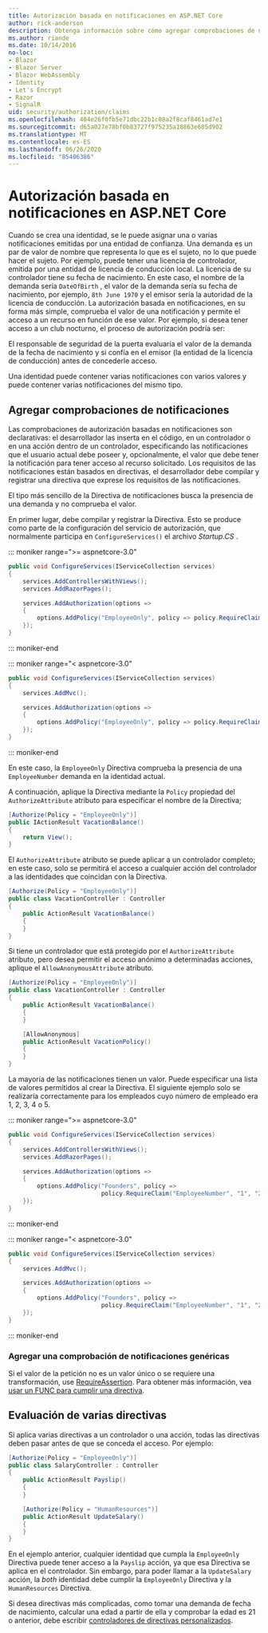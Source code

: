 ```yaml
---
title: Autorización basada en notificaciones en ASP.NET Core
author: rick-anderson
description: Obtenga información sobre cómo agregar comprobaciones de notificaciones para la autorización en una aplicación ASP.NET Core.
ms.author: riande
ms.date: 10/14/2016
no-loc:
- Blazor
- Blazor Server
- Blazor WebAssembly
- Identity
- Let's Encrypt
- Razor
- SignalR
uid: security/authorization/claims
ms.openlocfilehash: 404e26f0fb5e71dbc22b1c08a2f8caf8461ad7e1
ms.sourcegitcommit: d65a027e78bf0b83727f975235a18863e685d902
ms.translationtype: MT
ms.contentlocale: es-ES
ms.lasthandoff: 06/26/2020
ms.locfileid: "85406386"
---
```

# <a name="claims-based-authorization-in-aspnet-core"></a>Autorización basada en notificaciones en ASP.NET Core

<a name="security-authorization-claims-based"></a>

Cuando se crea una identidad, se le puede asignar una o varias notificaciones emitidas por una entidad de confianza. Una demanda es un par de valor de nombre que representa lo que es el sujeto, no lo que puede hacer el sujeto. Por ejemplo, puede tener una licencia de controlador, emitida por una entidad de licencia de conducción local. La licencia de su controlador tiene su fecha de nacimiento. En este caso, el nombre de la demanda sería `DateOfBirth` , el valor de la demanda sería su fecha de nacimiento, por ejemplo, `8th June 1970` y el emisor sería la autoridad de la licencia de conducción. La autorización basada en notificaciones, en su forma más simple, comprueba el valor de una notificación y permite el acceso a un recurso en función de ese valor. Por ejemplo, si desea tener acceso a un club nocturno, el proceso de autorización podría ser:

El responsable de seguridad de la puerta evaluaría el valor de la demanda de la fecha de nacimiento y si confía en el emisor (la entidad de la licencia de conducción) antes de concederle acceso.

Una identidad puede contener varias notificaciones con varios valores y puede contener varias notificaciones del mismo tipo.

## <a name="adding-claims-checks"></a>Agregar comprobaciones de notificaciones

Las comprobaciones de autorización basadas en notificaciones son declarativas: el desarrollador las inserta en el código, en un controlador o en una acción dentro de un controlador, especificando las notificaciones que el usuario actual debe poseer y, opcionalmente, el valor que debe tener la notificación para tener acceso al recurso solicitado. Los requisitos de las notificaciones están basados en directivas, el desarrollador debe compilar y registrar una directiva que exprese los requisitos de las notificaciones.

El tipo más sencillo de la Directiva de notificaciones busca la presencia de una demanda y no comprueba el valor.

En primer lugar, debe compilar y registrar la Directiva. Esto se produce como parte de la configuración del servicio de autorización, que normalmente participa en `ConfigureServices()` el archivo *Startup.CS* .

::: moniker range=">= aspnetcore-3.0"

```csharp
public void ConfigureServices(IServiceCollection services)
{
    services.AddControllersWithViews();
    services.AddRazorPages();

    services.AddAuthorization(options =>
    {
        options.AddPolicy("EmployeeOnly", policy => policy.RequireClaim("EmployeeNumber"));
    });
}
```

::: moniker-end

::: moniker range="< aspnetcore-3.0"

```csharp
public void ConfigureServices(IServiceCollection services)
{
    services.AddMvc();

    services.AddAuthorization(options =>
    {
        options.AddPolicy("EmployeeOnly", policy => policy.RequireClaim("EmployeeNumber"));
    });
}
```

::: moniker-end

En este caso, la `EmployeeOnly` Directiva comprueba la presencia de una `EmployeeNumber` demanda en la identidad actual.

A continuación, aplique la Directiva mediante la `Policy` propiedad del `AuthorizeAttribute` atributo para especificar el nombre de la Directiva;

```csharp
[Authorize(Policy = "EmployeeOnly")]
public IActionResult VacationBalance()
{
    return View();
}
```

El `AuthorizeAttribute` atributo se puede aplicar a un controlador completo; en este caso, solo se permitirá el acceso a cualquier acción del controlador a las identidades que coincidan con la Directiva.

```csharp
[Authorize(Policy = "EmployeeOnly")]
public class VacationController : Controller
{
    public ActionResult VacationBalance()
    {
    }
}
```

Si tiene un controlador que está protegido por el `AuthorizeAttribute` atributo, pero desea permitir el acceso anónimo a determinadas acciones, aplique el `AllowAnonymousAttribute` atributo.

```csharp
[Authorize(Policy = "EmployeeOnly")]
public class VacationController : Controller
{
    public ActionResult VacationBalance()
    {
    }

    [AllowAnonymous]
    public ActionResult VacationPolicy()
    {
    }
}
```

La mayoría de las notificaciones tienen un valor. Puede especificar una lista de valores permitidos al crear la Directiva. El siguiente ejemplo solo se realizaría correctamente para los empleados cuyo número de empleado era 1, 2, 3, 4 o 5.

::: moniker range=">= aspnetcore-3.0"

```csharp
public void ConfigureServices(IServiceCollection services)
{
    services.AddControllersWithViews();
    services.AddRazorPages();

    services.AddAuthorization(options =>
    {
        options.AddPolicy("Founders", policy =>
                          policy.RequireClaim("EmployeeNumber", "1", "2", "3", "4", "5"));
    });
}
```

::: moniker-end

::: moniker range="< aspnetcore-3.0"

```csharp
public void ConfigureServices(IServiceCollection services)
{
    services.AddMvc();

    services.AddAuthorization(options =>
    {
        options.AddPolicy("Founders", policy =>
                          policy.RequireClaim("EmployeeNumber", "1", "2", "3", "4", "5"));
    });
}
```

::: moniker-end
### <a name="add-a-generic-claim-check"></a>Agregar una comprobación de notificaciones genéricas

Si el valor de la petición no es un valor único o se requiere una transformación, use [RequireAssertion](/dotnet/api/microsoft.aspnetcore.authorization.authorizationpolicybuilder.requireassertion). Para obtener más información, vea [usar un FUNC para cumplir una directiva](xref:security/authorization/policies#use-a-func-to-fulfill-a-policy).

## <a name="multiple-policy-evaluation"></a>Evaluación de varias directivas

Si aplica varias directivas a un controlador o una acción, todas las directivas deben pasar antes de que se conceda el acceso. Por ejemplo:

```csharp
[Authorize(Policy = "EmployeeOnly")]
public class SalaryController : Controller
{
    public ActionResult Payslip()
    {
    }

    [Authorize(Policy = "HumanResources")]
    public ActionResult UpdateSalary()
    {
    }
}
```

En el ejemplo anterior, cualquier identidad que cumpla la `EmployeeOnly` Directiva puede tener acceso a la `Payslip` acción, ya que esa Directiva se aplica en el controlador. Sin embargo, para poder llamar a la `UpdateSalary` acción, la *both* identidad debe cumplir la `EmployeeOnly` Directiva y la `HumanResources` Directiva.

Si desea directivas más complicadas, como tomar una demanda de fecha de nacimiento, calcular una edad a partir de ella y comprobar la edad es 21 o anterior, debe escribir [controladores de directivas personalizados](xref:security/authorization/policies).
